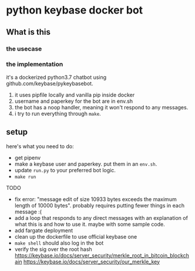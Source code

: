 
# python keybase docker bot

## What is this

### the usecase

### the implementation
it's a dockerized python3.7 chatbot using github.com/keybase/pykeybasebot. 
1. it uses pipfile locally and vanilla pip inside docker
2. username and paperkey for the bot are in env.sh
3. the bot has a noop handler, meaning it won't respond to any messages.
4. i try to run everything through `make`. 

## setup
here's what you need to do:
* get pipenv
* make a keybase user and paperkey. put them in an `env.sh`.
* update `run.py` to your preferred bot logic.
* `make run`


TODO
* fix error: "message edit of size 10933 bytes exceeds the maximum length of 10000 bytes". probably requires putting fewer things in each message :(
* add a loop that responds to any direct messages with an explanation of what this is and how to use it. maybe with some sample code. 
* add fargate deployment
* clean up the dockerfile to use official keybase one
* `make shell` should also log in the bot
* verify the sig over the root hash
https://keybase.io/docs/server_security/merkle_root_in_bitcoin_blockchain
https://keybase.io/docs/server_security/our_merkle_key


